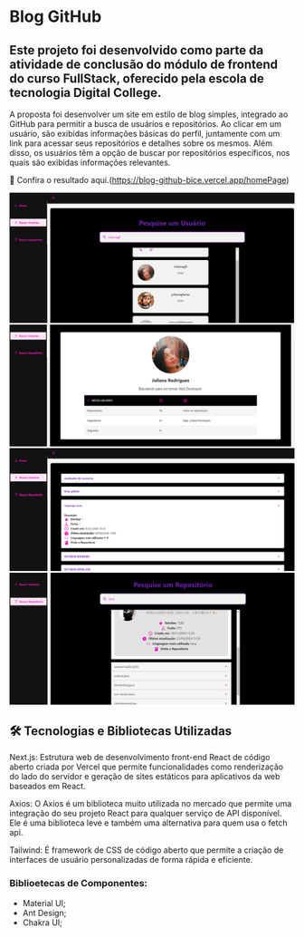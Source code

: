 # Blog GitHub

## Este projeto foi desenvolvido como parte da atividade de conclusão do módulo de frontend do curso FullStack, oferecido pela escola de tecnologia Digital College.

A proposta foi desenvolver um site em estilo de blog simples, integrado ao GitHub para permitir a busca de usuários e repositórios. Ao clicar em um usuário, são exibidas informações básicas do perfil, juntamente com um link para acessar seus repositórios e detalhes sobre os mesmos. 
Além disso, os usuários têm a opção de buscar por repositórios específicos, nos quais são exibidas informações relevantes.

🔗 Confira o resultado aqui.(https://blog-github-bice.vercel.app/homePage)

![Previsão Metereológica](https://github.com/Julianagft/blog-github/blob/main/images_readme/busca_usuario.png)
![Previsão Metereológica](https://github.com/Julianagft/blog-github/blob/main/images_readme/infos_usuario.png)
![Previsão Metereológica](https://github.com/Julianagft/blog-github/blob/main/images_readme/repositorios_usuario.png)
![Previsão Metereológica](https://github.com/Julianagft/blog-github/blob/main/images_readme/lista_repositorios.png)

 ## 🛠️ Tecnologias e Bibliotecas Utilizadas

Next.js: Estrutura web de desenvolvimento front-end React de código aberto criada por Vercel que permite funcionalidades como renderização do lado do servidor e geração de sites estáticos para aplicativos da web baseados em React.

Axios: O Axios é um biblioteca muito utilizada no mercado que permite uma integração do seu projeto React para qualquer serviço de API disponível. Ele é uma biblioteca leve e também uma alternativa para quem usa o fetch api.

Tailwind: É framework de CSS de código aberto que permite a criação de interfaces de usuário personalizadas de forma rápida e eficiente.

### Biblioetecas de Componentes: 
- Material UI;
- Ant Design;
- Chakra UI;

